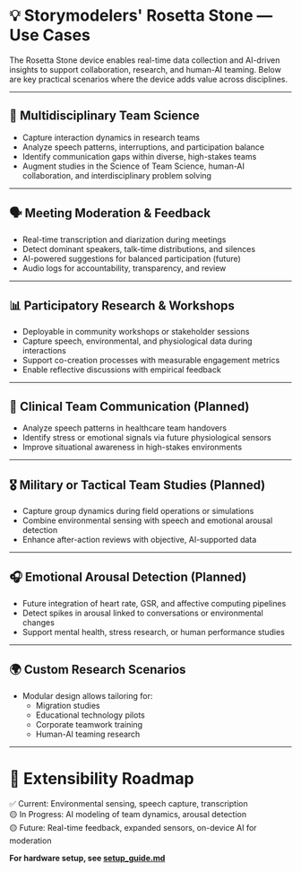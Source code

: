 # 💡 Storymodelers' Rosetta Stone — Use Cases

The Rosetta Stone device enables real-time data collection and AI-driven insights to support collaboration, research, and human-AI teaming. Below are key practical scenarios where the device adds value across disciplines.

---

## 🏢 Multidisciplinary Team Science

- Capture interaction dynamics in research teams  
- Analyze speech patterns, interruptions, and participation balance  
- Identify communication gaps within diverse, high-stakes teams  
- Augment studies in the Science of Team Science, human-AI collaboration, and interdisciplinary problem solving  

---

## 🗣️ Meeting Moderation & Feedback

- Real-time transcription and diarization during meetings  
- Detect dominant speakers, talk-time distributions, and silences  
- AI-powered suggestions for balanced participation (future)  
- Audio logs for accountability, transparency, and review  

---

## 📊 Participatory Research & Workshops

- Deployable in community workshops or stakeholder sessions  
- Capture speech, environmental, and physiological data during interactions  
- Support co-creation processes with measurable engagement metrics  
- Enable reflective discussions with empirical feedback  

---

## 🏥 Clinical Team Communication (Planned)

- Analyze speech patterns in healthcare team handovers  
- Identify stress or emotional signals via future physiological sensors  
- Improve situational awareness in high-stakes environments  

---

## 🎖️ Military or Tactical Team Studies (Planned)

- Capture group dynamics during field operations or simulations  
- Combine environmental sensing with speech and emotional arousal detection  
- Enhance after-action reviews with objective, AI-supported data  

---

## 🎧 Emotional Arousal Detection (Planned)

- Future integration of heart rate, GSR, and affective computing pipelines  
- Detect spikes in arousal linked to conversations or environmental changes  
- Support mental health, stress research, or human performance studies  

---

## 🌍 Custom Research Scenarios

- Modular design allows tailoring for:  
   - Migration studies  
   - Educational technology pilots  
   - Corporate teamwork training  
   - Human-AI teaming research  

---

# 🚀 Extensibility Roadmap

✅ Current: Environmental sensing, speech capture, transcription  
🟡 In Progress: AI modeling of team dynamics, arousal detection  
🟡 Future: Real-time feedback, expanded sensors, on-device AI for moderation  

**For hardware setup, see [setup_guide.md](setup_guide.md)**  
